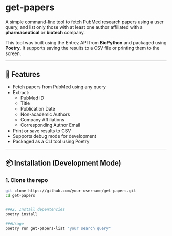 # get-papers

A simple command-line tool to fetch PubMed research papers using a user query, and list only those with at least one author affiliated with a **pharmaceutical** or **biotech** company.

This tool was built using the Entrez API from **BioPython** and packaged using **Poetry**. It supports saving the results to a CSV file or printing them to the screen.

---

## 🚀 Features

- Fetch papers from PubMed using any query
- Extract:
  - PubMed ID
  - Title
  - Publication Date
  - Non-academic Authors
  - Company Affiliations
  - Corresponding Author Email
- Print or save results to CSV
- Supports debug mode for development
- Packaged as a CLI tool using Poetry

---

## 📦 Installation (Development Mode)

### 1. Clone the repo

```bash
git clone https://github.com/your-username/get-papers.git
cd get-papers


###2. Install depentencies
poetry install

###Usage
poetry run get-papers-list "your search query"


